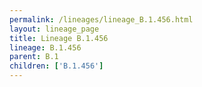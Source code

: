 ```yaml
---
permalink: /lineages/lineage_B.1.456.html
layout: lineage_page
title: Lineage B.1.456
lineage: B.1.456
parent: B.1
children: ['B.1.456']
---
```

